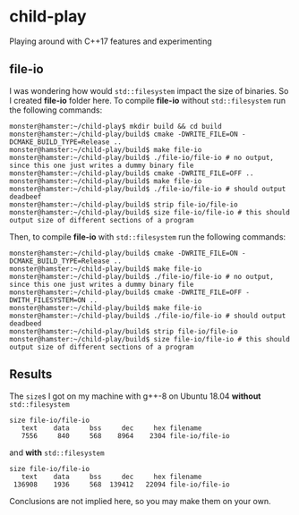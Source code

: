# child-play

Playing around with C++17 features and experimenting

## file-io

I was wondering how would `std::filesystem` impact the size of binaries. So I created **file-io** folder here.
To compile **file-io** without `std::filesystem` run the following commands:
```console
monster@hamster:~/child-play$ mkdir build && cd build
monster@hamster:~/child-play/build$ cmake -DWRITE_FILE=ON -DCMAKE_BUILD_TYPE=Release ..
monster@hamster:~/child-play/build$ make file-io
monster@hamster:~/child-play/build$ ./file-io/file-io # no output, since this one just writes a dummy binary file
monster@hamster:~/child-play/build$ cmake -DWRITE_FILE=OFF ..
monster@hamster:~/child-play/build$ make file-io
monster@hamster:~/child-play/build$ ./file-io/file-io # should output deadbeef
monster@hamster:~/child-play/build$ strip file-io/file-io
monster@hamster:~/child-play/build$ size file-io/file-io # this should output size of different sections of a program
```
Then, to compile **file-io** with `std::filesystem` run the following commands:
```console
monster@hamster:~/child-play/build$ cmake -DWRITE_FILE=ON -DCMAKE_BUILD_TYPE=Release ..
monster@hamster:~/child-play/build$ make file-io
monster@hamster:~/child-play/build$ ./file-io/file-io # no output, since this one just writes a dummy binary file
monster@hamster:~/child-play/build$ cmake -DWRITE_FILE=OFF -DWITH_FILESYSTEM=ON ..
monster@hamster:~/child-play/build$ make file-io
monster@hamster:~/child-play/build$ ./file-io/file-io # should output deadbeed
monster@hamster:~/child-play/build$ strip file-io/file-io
monster@hamster:~/child-play/build$ size file-io/file-io # this should output size of different sections of a program
```

## Results

The `size`s I got on my machine with g++-8 on Ubuntu 18.04
**without** `std::filesystem`
```
size file-io/file-io 
   text	   data	    bss	    dec	    hex	filename
   7556	    840	    568	   8964	   2304	file-io/file-io
```
and **with** `std::filesystem`
```
size file-io/file-io 
   text	   data	    bss	    dec	    hex	filename
 136908	   1936	    568	 139412	  22094	file-io/file-io
```
Conclusions are not implied here, so you may make them on your own.
